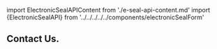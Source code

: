 import ElectronicSealAPIContent from './e-seal-api-content.md'
import {ElectronicSealAPI} from '../../../../../components/electronicSealForm'

<Hero slots="heading" variant="fullwidth" theme="dark" customLayout className="contactUsHerobgImage Hero-Banner Sales-ContactUs" />

## Contact Us.

<ElectronicSealAPIContent/>

<ElectronicSealAPI/>